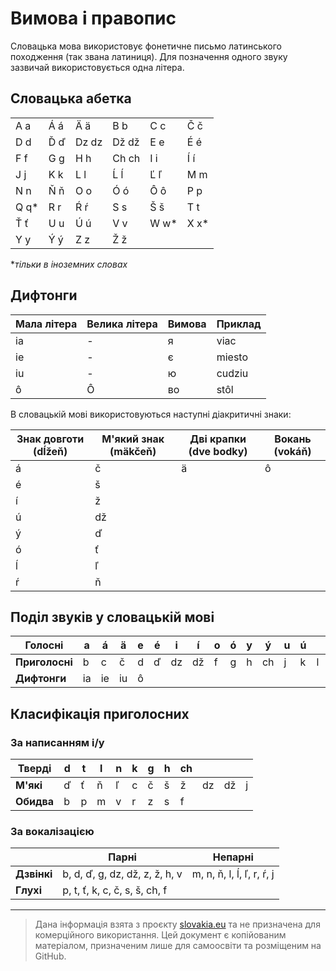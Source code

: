 # Вимова і правопис

Словацька мова використовує фонетичне письмо латинського походження (так звана латиниця). Для позначення одного звуку зазвичай використовується одна літера.  

## Словацька абетка

|     |     |         |       |         |     |
| --- | --- | ------- | ----- | ------- | --- |
| A a | Á á | Ä ä | B b   | C c     | Č č 
| D d | Ď ď | Dz dz   | Dž dž | E e     | É é |
| F f | G g | H h     | Ch ch | I i     | Í í |
| J j | K k | L l     | Ĺ ĺ   | Ľ ľ     | M m |
| N n | Ň ň | O o     | Ó ó   | Ô ô | P p |
| Q q* | R r | Ŕ ŕ     | S s   | Š š     | T t |
| Ť ť | U u | Ú ú     | V v   | W w*     | X x* |
| Y y | Ý ý | Z z     | Ž ž   |         |     |

**тільки в іноземних словах* 

## Дифтонги

| Мала літера | Велика літера | Вимова | Приклад |
| ----------- | ------------- | ------ | ------- |
| ia          | \-            | я      | viac    |
| ie          | \-            | є      | miesto  |
| iu          | \-            | ю      | cudziu  |
| ô           | Ô             | во     | stôl    |

В словацькій мові використовуються наступні діакритичні знаки:

| Знак довготи (dĺžeň) | М'який знак (mäkčeň) | Дві крапки (dve bodky) | Вокань (vokáň) |
| ----------- | ------------- | ------ | ------- |
| á | č  | ä | ô |
| é | š  |   |   |
| í | ž  |   |   |
| ú | dž |   |   |
| ý | ď  |   |   |
| ó | ť  |   |   |
| ĺ | ľ  |   |   |
| ŕ | ň  |   |   |

## Поділ звуків у словацькій мові

| **Голосні**    | a  | á  | ä  | e | é | i  | í  | o | ó | y | ý  | u | ú |   |   |   |   |   |   |   |   |   |   |   |   |   |   |   |
| -------------- | -- | -- | -- | - | - | -- | -- | - | - | - | -- | - | - | - | - | - | - | - | - | - | - | - | - | - | - | - | - | - |
| **Приголосні** | b  | c  | č  | d | ď | dz | dž | f | g | h | ch | j | k | l | m | n | ň | p | r | ŕ | s | š | t | v | w | x | z | ž |
| **Дифтонги**   | ia | ie | iu | ô |   |    |    |   |   |   |    |   |   |   |   |   |   |   |   |   |   |   |   |   |   |   |   |   |

## Класифікація приголосних

### За написанням i/y

| Тверді     | d | t | l | n | k | g | h | ch |    |    |   |
| ---------- | - | - | - | - | - | - | - | -- | -- | -- | - |
| **М'які**  | ď | ť | ň | ľ | c | č | š | ž  | dz | dž | j |
| **Обидва** | b | p | m | v | r | z | s | f  |    |    |   |

### За вокалізацією
|          | Парні                          | Непарні                   |
| -------- | ------------------------------ | ------------------------- |
| **Дзвінкі** | b, d, ď, g, dz, dž, z, ž, h, v | m, n, ň, l, ĺ, ľ, r, ŕ, j |
| **Глухі**   | p, t, ť, k, c, č, s, š, ch, f  |                           |

--- 

> Дана інформація взята з проєкту [slovakia.eu](https://slovake.eu/) та не призначена для комерційного використання. Цей документ є копійованим матеріалом, призначеним лише для самоосвіти та розміщеним на GitHub.
